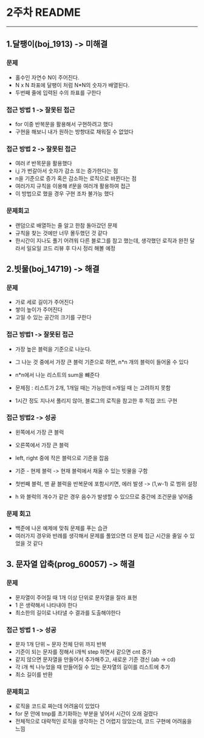 # 2주차 README
--- 
## 1.달팽이(boj_1913) -> 미해결

### 문제
- 홀수인 자연수 N이 주어진다.
- N x N 좌표에 달팽이 처럼 N*N의 숫자가 배열된다.
- 두번째 줄에 입력된 수의 좌표를 구한다

### 접근 방법 1 -> 잘못된 접근
- for 이중 반복문을 활용해서 구현하려고 했다
- 구현을 해보니 내가 원하는 방향대로 채워질 수 없었다

### 접근 방법 2 -> 잘못된 접근
- 여러 if 반목문을 활용했다
- i,j 가 번갈아서 숫자가 감소 또는 증가한다는 점
- n을 기준으로 증가 혹은 감소하는 로직으로 바뀐다는 점
- 여러가지 규칙을 이용해 if문을 여러개 활용하여 접근
- 이 방법으로 했을 경우 구현 조차 불가능 했다

### 문제회고
- 랜덤으로 배열하는 줄 알고 한참 돌아갔던 문제
- 규칙을 찾는 것에만 너무 몰두했던 것 같다
- 한시간이 지나도 풀기 어려워 다른 블로그를 참고 했는데, 생각했던 로직과 완전 달라서 일요일 코드 리뷰 후 다시 정리 해볼 예정

## 2.빗물(boj_14719) -> 해결

### 문제
- 가로 세로 길이가 주어진다
- 쌓이 높이가 주어진다
- 고일 수 있는 공간의 크기를 구한다

### 접근 방법1 -> 잘못된 접근 
- 가장 높은 블럭을 기준으로 나눈다.
- 그 나눈 것 중에서 가장 큰 블럭 기준으로 하면, n*n 개의 블럭이 들어올 수 있다
- n*n에서 나눈 리스트의 sum을 뺴준다

- 문제점 : 리스트가 2개, 1개일 때는 가능한데 n개일 때 는 고려하지 못함
- 1시간 정도 지나서 풀리지 않아, 블로그의 로직을 참고한 후 직접 코드 구현

### 접근 방법2 -> 성공
- 왼쪽에서 가장 큰 블럭
- 오른쪽에서 가장 큰 블럭
- left, right 중에 작은 블럭으로 기준을 잡음
- 기준 - 현제 블럭 -> 현재 블럭에서 채울 수 있는 빗물을 구함

- 첫번째 블럭, 맨 끝 블럭을 반복문에 포함시키면, 에러 발생 -> (1,w-1) 로 범위 설정
- h 와 블럭의 개수가 같은 경우 음수가 발생할 수 있으므로 중간에 조건문을 넣어줌

### 문제 회고
- 백준에 나온 예제에 맞춰 문제를 푸는 습관
- 여러가지 경우와 반례를 생각해서 문제를 풀었으면 더 문제 접근 시간을 줄일 수 있었을 것 같다


## 3. 문자열 압축(prog_60057) -> 해결

### 문제
- 문자열이 주어질 때 1개 이상 단위로 문자열을 잘라 표현
- 1 은 생략해서 나타내야 한다
- 최소한의 길이로 나타낼 수 결과를 도출해야한다

### 접근 방법 1 -> 성공
 
- 문자 1개 단위 ~ 문자 전체 단위 까지 반복
- 기준이 되는 문자를 정해서 i개씩 step 하면서 같으면 cnt 증가
- 같지 않으면 문자열을 만들어서 추가해주고, 새로운 기준 갱신 (ab -> cd)
- 각 i개 씩 나누었을 때 만들어질 수 있는 문자열의 길이를 리스트에 추가
- 최소 길이를 반환

### 문제회고
- 로직을 코드로 짜는데 어려움이 있었다
- for 문 안에 tmp를 초기화하는 부분을 넣어서 시간이 오래 걸렸다
- 전체적으로 대략적인 로직을 생각하는 건 어렵지 않았는데, 코드 구현에 어려움을 느낌


